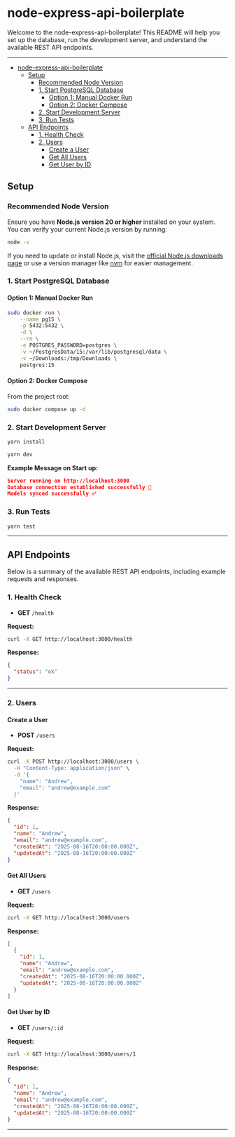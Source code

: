 # node-express-api-boilerplate

Welcome to the node-express-api-boilerplate! This README will help you set up the database, run the development server, and understand the available REST API endpoints.

---

- [node-express-api-boilerplate](#node-express-api-boilerplate)
  - [Setup](#setup)
    - [Recommended Node Version](#recommended-node-version)
    - [1. Start PostgreSQL Database](#1-start-postgresql-database)
      - [Option 1: Manual Docker Run](#option-1-manual-docker-run)
      - [Option 2: Docker Compose](#option-2-docker-compose)
    - [2. Start Development Server](#2-start-development-server)
    - [3. Run Tests](#3-run-tests)
  - [API Endpoints](#api-endpoints)
    - [1. Health Check](#1-health-check)
    - [2. Users](#2-users)
      - [Create a User](#create-a-user)
      - [Get All Users](#get-all-users)
      - [Get User by ID](#get-user-by-id)

## Setup

### Recommended Node Version

Ensure you have **Node.js version 20 or higher** installed on your system. You can verify your current Node.js version by running:

```bash
node -v
```

If you need to update or install Node.js, visit the [official Node.js downloads page](https://nodejs.org/) or use a version manager like [nvm](https://github.com/nvm-sh/nvm) for easier management.

### 1. Start PostgreSQL Database

#### Option 1: Manual Docker Run

```bash
sudo docker run \
    --name pg15 \
    -p 5432:5432 \
    -d \
    --rm \
    -e POSTGRES_PASSWORD=postgres \
    -v ~/PostgresData/15:/var/lib/postgresql/data \
    -v ~/Downloads:/tmp/Downloads \
    postgres:15
```

#### Option 2: Docker Compose

From the project root:

```bash
sudo docker compose up -d
```

### 2. Start Development Server

```bash
yarn install
```

```bash
yarn dev
```

**Example Message on Start up:**

```json
Server running on http://localhost:3000
Database connection established successfully 🚀
Models synced successfully ✅
```

### 3. Run Tests

```bash
yarn test
```

---

## API Endpoints

Below is a summary of the available REST API endpoints, including example requests and responses.

### 1. Health Check

- **GET** `/health`

**Request:**

```bash
curl -X GET http://localhost:3000/health
```

**Response:**

```json
{
  "status": "ok"
}
```

---

### 2. Users

#### Create a User

- **POST** `/users`

**Request:**

```bash
curl -X POST http://localhost:3000/users \
  -H "Content-Type: application/json" \
  -d '{
    "name": "Andrew",
    "email": "andrew@example.com"
  }'
```

**Response:**

```json
{
  "id": 1,
  "name": "Andrew",
  "email": "andrew@example.com",
  "createdAt": "2025-08-16T20:00:00.000Z",
  "updatedAt": "2025-08-16T20:00:00.000Z"
}
```

#### Get All Users

- **GET** `/users`

**Request:**

```bash
curl -X GET http://localhost:3000/users
```

**Response:**

```json
[
  {
    "id": 1,
    "name": "Andrew",
    "email": "andrew@example.com",
    "createdAt": "2025-08-16T20:00:00.000Z",
    "updatedAt": "2025-08-16T20:00:00.000Z"
  }
]
```

#### Get User by ID

- **GET** `/users/:id`

**Request:**

```bash
curl -X GET http://localhost:3000/users/1
```

**Response:**

```json
{
  "id": 1,
  "name": "Andrew",
  "email": "andrew@example.com",
  "createdAt": "2025-08-16T20:00:00.000Z",
  "updatedAt": "2025-08-16T20:00:00.000Z"
}
```

---
